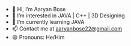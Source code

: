 - 👋 Hi, I’m Aaryan Bose
- 👀 I’m interested in JAVA | C++ | 3D Designing
- 🌱 I’m currently learning JAVA
- 📫 Contact me at aaryanbose22@gmail.com
- 😄 Pronouns: He/Him

<!---
FirefoxAaryan/FirefoxAaryan is a ✨ special ✨ repository because its `README.md` (this file) appears on your GitHub profile.
You can click the Preview link to take a look at your changes.
--->
